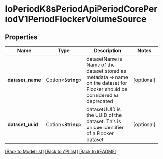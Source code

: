 # IoPeriodK8sPeriodApiPeriodCorePeriodV1PeriodFlockerVolumeSource

## Properties

Name | Type | Description | Notes
------------ | ------------- | ------------- | -------------
**dataset_name** | Option<**String**> | datasetName is Name of the dataset stored as metadata -> name on the dataset for Flocker should be considered as deprecated | [optional]
**dataset_uuid** | Option<**String**> | datasetUUID is the UUID of the dataset. This is unique identifier of a Flocker dataset | [optional]

[[Back to Model list]](../README.md#documentation-for-models) [[Back to API list]](../README.md#documentation-for-api-endpoints) [[Back to README]](../README.md)


